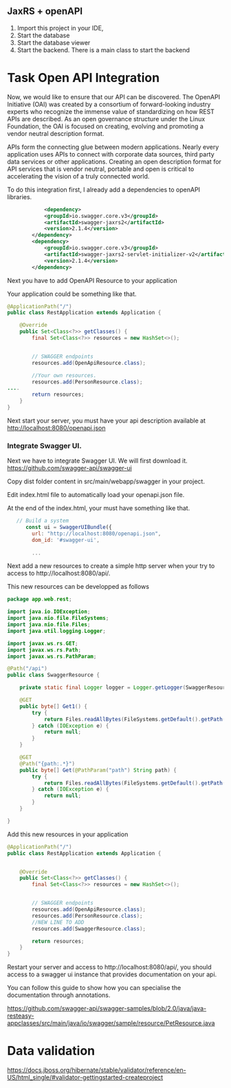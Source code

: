 ## JaxRS + openAPI

1. Import this project in your IDE, 
2. Start the database
3. Start the database viewer
4. Start the backend. There is a main class to start the backend




# Task Open API Integration 

Now, we would like to ensure that our API can be discovered. The OpenAPI Initiative (OAI) was created by a consortium of forward-looking industry experts who recognize the immense value of standardizing on how REST APIs are described. As an open governance structure under the Linux Foundation, the OAI is focused on creating, evolving and promoting a vendor neutral description format. 

APIs form the connecting glue between modern applications. Nearly every application uses APIs to connect with corporate data sources, third party data services or other applications. Creating an open description format for API services that is vendor neutral, portable and open is critical to accelerating the vision of a truly connected world.

To do this integration first, I already add a dependencies to openAPI libraries. 

```xml
			<dependency>
			<groupId>io.swagger.core.v3</groupId>
			<artifactId>swagger-jaxrs2</artifactId>
			<version>2.1.4</version>
		</dependency>
		<dependency>
			<groupId>io.swagger.core.v3</groupId>
			<artifactId>swagger-jaxrs2-servlet-initializer-v2</artifactId>
			<version>2.1.4</version>
		</dependency>
```

Next you have to add OpenAPI Resource to your application

Your application could be something like that. 

```java
@ApplicationPath("/")
public class RestApplication extends Application {

	@Override
	public Set<Class<?>> getClasses() {
		final Set<Class<?>> resources = new HashSet<>();


		// SWAGGER endpoints
		resources.add(OpenApiResource.class);

        //Your own resources. 
        resources.add(PersonResource.class);
....
		return resources;
	}
}
```

Next start your server, you must have your api description available at [http://localhost:8080/openapi.json](http://localhost:8080/openapi.json)

### Integrate Swagger UI. 

Next we have to integrate Swagger UI. We will first download it.
https://github.com/swagger-api/swagger-ui

Copy dist folder content in src/main/webapp/swagger in your project. 

Edit index.html file to automatically load your openapi.json file. 

At the end of the index.html, your must have something like that.

```js
   // Build a system
      const ui = SwaggerUIBundle({
        url: "http://localhost:8080/openapi.json",
        dom_id: '#swagger-ui',
        
        ...
```

Next add a new resources to create a simple http server when your try to access to http://localhost:8080/api/.

This new resources can be developped as follows

```java
package app.web.rest;

import java.io.IOException;
import java.nio.file.FileSystems;
import java.nio.file.Files;
import java.util.logging.Logger;

import javax.ws.rs.GET;
import javax.ws.rs.Path;
import javax.ws.rs.PathParam;

@Path("/api")
public class SwaggerResource {

    private static final Logger logger = Logger.getLogger(SwaggerResource.class.getName());

    @GET
    public byte[] Get1() {
        try {
            return Files.readAllBytes(FileSystems.getDefault().getPath("src/main/webapp/swagger/index.html"));
        } catch (IOException e) {
            return null;
        }
    }

    @GET
    @Path("{path:.*}")
    public byte[] Get(@PathParam("path") String path) {
        try {
            return Files.readAllBytes(FileSystems.getDefault().getPath("src/main/webapp/swagger/"+path));
        } catch (IOException e) {
            return null;
        }
    }

}
```

Add this new resources in your application

```java
@ApplicationPath("/")
public class RestApplication extends Application {


	@Override
	public Set<Class<?>> getClasses() {
		final Set<Class<?>> resources = new HashSet<>();


		// SWAGGER endpoints
		resources.add(OpenApiResource.class);
		resources.add(PersonResource.class);
        //NEW LINE TO ADD
		resources.add(SwaggerResource.class);

		return resources;
	}
}
```

Restart your server and access to http://localhost:8080/api/, you should access to a swagger ui instance that provides documentation on your api. 

You can follow this guide to show how you can specialise the documentation through annotations.

https://github.com/swagger-api/swagger-samples/blob/2.0/java/java-resteasy-appclasses/src/main/java/io/swagger/sample/resource/PetResource.java


# Data validation
https://docs.jboss.org/hibernate/stable/validator/reference/en-US/html_single/#validator-gettingstarted-createproject